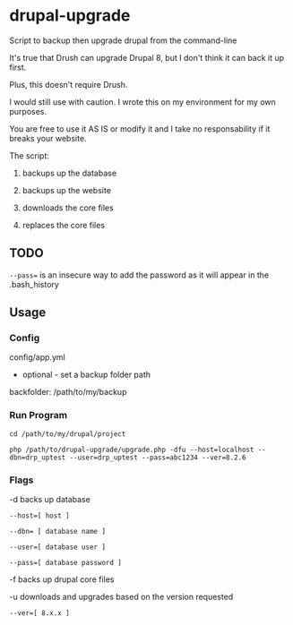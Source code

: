 # drupal-upgrade
Script to backup then upgrade drupal from the command-line

It's true that Drush can upgrade Drupal 8, but I don't think it can back it up first.

Plus, this doesn't require Drush.

I would still use with caution. I wrote this on my environment for my own purposes.

You are free to use it AS IS or modify it and I take no responsability if it breaks your website.

The script:

1. backups up the database

2. backups up the website 

3. downloads the core files

4. replaces the core files

## TODO

```--pass=``` is an insecure way to add the password as it will appear in the .bash_history

## Usage

### Config

config/app.yml

* optional - set a backup folder path

backfolder: /path/to/my/backup

### Run Program

``` cd /path/to/my/drupal/project ```

``` php /path/to/drupal-upgrade/upgrade.php -dfu --host=localhost --dbn=drp_uptest --user=drp_uptest --pass=abc1234 --ver=8.2.6 ```

### Flags

-d  backs up database
    
    --host=[ host ]
    
    --dbn= [ database name ]
   
    --user=[ database user ]
    
    --pass=[ database password ]

-f  backs up drupal core files

-u  downloads and upgrades based on the version requested
    
    --ver=[ 8.x.x ]
    

